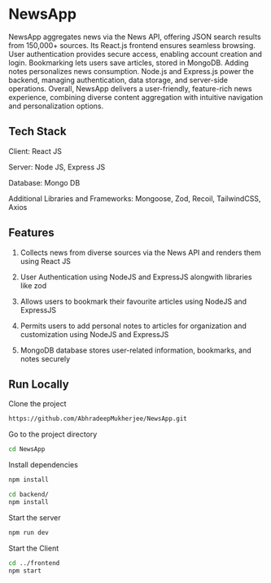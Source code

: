 # NewsApp

NewsApp aggregates news via the News API, offering JSON search results from 150,000+ sources. Its React.js frontend ensures seamless browsing. User authentication provides secure access, enabling account creation and login. Bookmarking lets users save articles, stored in MongoDB. Adding notes personalizes news consumption. Node.js and Express.js power the backend, managing authentication, data storage, and server-side operations. Overall, NewsApp delivers a user-friendly, feature-rich news experience, combining diverse content aggregation with intuitive navigation and personalization options.

## Tech Stack

Client: React JS

Server: Node JS, Express JS

Database: Mongo DB

Additional Libraries and Frameworks: Mongoose, Zod, Recoil, TailwindCSS, Axios

## Features

1. Collects news from diverse sources via the News API and renders them using React JS

2. User Authentication using NodeJS and ExpressJS alongwith libraries like zod

3. Allows users to bookmark their favourite articles using NodeJS and ExpressJS

4. Permits users to add personal notes to articles for organization and customization using NodeJS and ExpressJS

5. MongoDB database stores user-related information, bookmarks, and notes securely

## Run Locally

Clone the project
```bash
https://github.com/AbhradeepMukherjee/NewsApp.git
```

Go to the project directory
```bash
cd NewsApp
```

Install dependencies
```bash
npm install
```
```bash
cd backend/
npm install
```

Start the server
```bash
npm run dev
```

Start the Client
```bash
cd ../frontend
npm start
```
